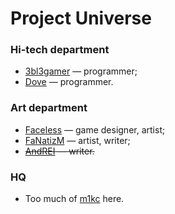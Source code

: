 Project Universe
================


### Hi-tech department

* [3bl3gamer](https://github.com/3bl3gamer) &mdash; programmer;
* [Dove](https://github.com/houjing) &mdash; programmer.


### Art department

* [Faceless](https://github.com/FaceLess1) &mdash; game designer, artist;
* [FaNatizM](https://github.com/FaNatizM) &mdash; artist, writer;
* <del>[AndREI](https://github.com/ryzhikovas) &mdash; writer.</del>


### HQ

* Too much of [m1kc](https://github.com/m1kc) here.
